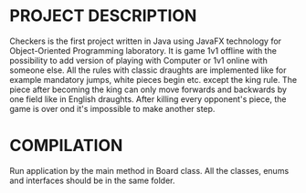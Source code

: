 # PROJECT DESCRIPTION
Checkers is the first project written in Java using JavaFX technology for Object-Oriented Programming laboratory. It is game 1v1 offline with the possibility to add version of playing with Computer or 1v1 online with someone else. All the rules with classic draughts are implemented like for example mandatory jumps, white pieces begin etc. except the king rule. The piece after becoming the king can only move forwards and backwards by one field like in English draughts. After killing every opponent's piece, the game is over ond it's impossible to make another step. 
# COMPILATION
Run application by the main method in Board class. All the classes, enums and interfaces should be in the same folder.
